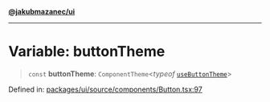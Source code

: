 [**@jakubmazanec/ui**](../README.md)

---

# Variable: buttonTheme

> `const` **buttonTheme**: `ComponentTheme`\<_typeof_ [`useButtonTheme`](useButtonTheme.md)\>

Defined in:
[packages/ui/source/components/Button.tsx:97](https://github.com/jakubmazanec/tools/blob/acfa246dbb1035f65efb7fa114167a3cbefca108/packages/ui/source/components/Button.tsx#L97)
